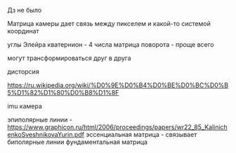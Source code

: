 
Дз не было

Матрица камеры дает связь между пикселем и какой-то системой координат

углы Элейра
кватернион - 4 числа
матрица поворота - проще всего

могут трансформироваться друг в друга

дисторсия

https://ru.wikipedia.org/wiki/%D0%9E%D0%B4%D0%BE%D0%BC%D0%B5%D1%82%D1%80%D0%B8%D1%8F

imu камера

эпиполярные линии - https://www.graphicon.ru/html/2006/proceedings/papers/wr22_85_KalinichenkoSveshnikovaYurin.pdf
эссенциальная матрица - связывает биполярные линии
фундаментальная матрица



